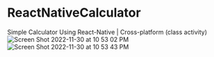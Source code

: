 # ReactNativeCalculator
Simple Calculator Using React-Native | Cross-platform (class activity)
![Screen Shot 2022-11-30 at 10 53 02 PM](https://user-images.githubusercontent.com/89030742/204962511-7e128f39-1c97-49dc-a6d3-d1816bd8c4dd.png)
![Screen Shot 2022-11-30 at 10 53 43 PM](https://user-images.githubusercontent.com/89030742/204962516-07bac3e5-2199-4740-8075-6258053df016.png)
